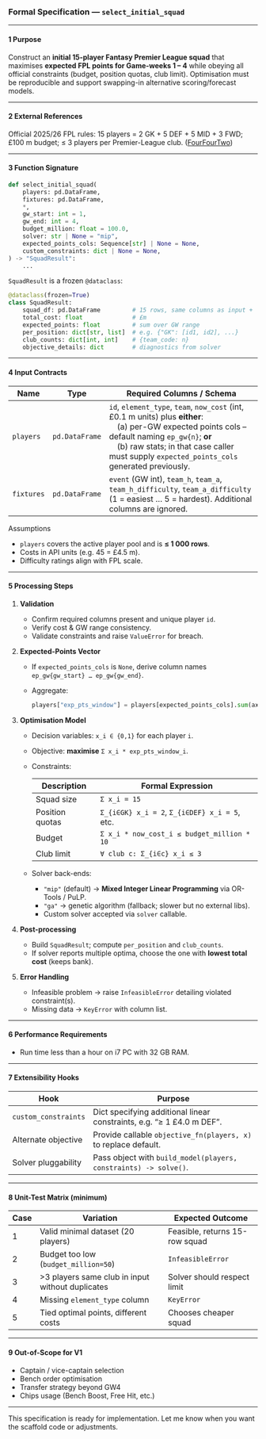 ### Formal Specification — `select_initial_squad`

---

#### 1  Purpose

Construct an **initial 15-player Fantasy Premier League squad** that maximises **expected FPL points for Game-weeks 1 – 4** while obeying all official constraints (budget, position quotas, club limit). Optimisation must be reproducible and support swapping-in alternative scoring/forecast models.

---

#### 2  External References

Official 2025/26 FPL rules: 15 players = 2 GK + 5 DEF + 5 MID + 3 FWD; £100 m budget; ≤ 3 players per Premier-League club. ([FourFourTwo][1])

---

#### 3  Function Signature

```python
def select_initial_squad(
    players: pd.DataFrame,
    fixtures: pd.DataFrame,
    *,
    gw_start: int = 1,
    gw_end: int = 4,
    budget_million: float = 100.0,
    solver: str | None = "mip",
    expected_points_cols: Sequence[str] | None = None,
    custom_constraints: dict | None = None,
) -> "SquadResult":
    ...
```

`SquadResult` is a frozen `@dataclass`:

```python
@dataclass(frozen=True)
class SquadResult:
    squad_df: pd.DataFrame         # 15 rows, same columns as input + 'position'
    total_cost: float              # £m
    expected_points: float         # sum over GW range
    per_position: dict[str, list]  # e.g. {"GK": [id1, id2], ...}
    club_counts: dict[int, int]    # {team_code: n}
    objective_details: dict        # diagnostics from solver
```

---

#### 4  Input Contracts

| Name       | Type           | Required Columns / Schema                                                                                                                                                                                                                             |
| ---------- | -------------- | ----------------------------------------------------------------------------------------------------------------------------------------------------------------------------------------------------------------------------------------------------- |
| `players`  | `pd.DataFrame` | `id`, `element_type`, `team`, `now_cost` (int, £0.1 m units) plus **either**:<br> (a) per-GW expected points cols – default naming `ep_gw{n}`; **or**<br> (b) raw stats; in that case caller must supply `expected_points_cols` generated previously. |
| `fixtures` | `pd.DataFrame` | `event` (GW int), `team_h`, `team_a`, `team_h_difficulty`, `team_a_difficulty` (1 = easiest … 5 = hardest). Additional columns are ignored.                                                                                                           |

Assumptions

* `players` covers the active player pool and is **≤ 1 000 rows**.
* Costs in API units (e.g. 45 = £4.5 m).
* Difficulty ratings align with FPL scale.

---

#### 5  Processing Steps

1. **Validation**

   * Confirm required columns present and unique player `id`.
   * Verify cost & GW range consistency.
   * Validate constraints and raise `ValueError` for breach.

2. **Expected-Points Vector**

   * If `expected_points_cols` is `None`, derive column names `ep_gw{gw_start} … ep_gw{gw_end}`.
   * Aggregate:

     ```python
     players["exp_pts_window"] = players[expected_points_cols].sum(axis=1)
     ```

3. **Optimisation Model**

   * Decision variables: `x_i ∈ {0,1}` for each player `i`.
   * Objective: **maximise** `Σ x_i * exp_pts_window_i`.
   * Constraints:

     | Description     | Formal Expression                             |
     | --------------- | --------------------------------------------- |
     | Squad size      | `Σ x_i = 15`                                  |
     | Position quotas | `Σ_{i∈GK} x_i = 2`, `Σ_{i∈DEF} x_i = 5`, etc. |
     | Budget          | `Σ x_i * now_cost_i ≤ budget_million * 10`    |
     | Club limit      | `∀ club c: Σ_{i∈c} x_i ≤ 3`                   |
   * Solver back-ends:

     * `"mip"` (default) → **Mixed Integer Linear Programming** via OR-Tools / PuLP.
     * `"ga"` → genetic algorithm (fallback; slower but no external libs).
     * Custom solver accepted via `solver` callable.

4. **Post-processing**

   * Build `SquadResult`; compute `per_position` and `club_counts`.
   * If solver reports multiple optima, choose the one with **lowest total cost** (keeps bank).

5. **Error Handling**

   * Infeasible problem → raise `InfeasibleError` detailing violated constraint(s).
   * Missing data → `KeyError` with column list.

---

#### 6  Performance Requirements

* Run time less than a hour on i7 PC with 32 GB RAM.

---

#### 7  Extensibility Hooks

| Hook                 | Purpose                                                               |
| -------------------- | --------------------------------------------------------------------- |
| `custom_constraints` | Dict specifying additional linear constraints, e.g. “≥ 1 £4.0 m DEF”. |
| Alternate objective  | Provide callable `objective_fn(players, x)` to replace default.       |
| Solver pluggability  | Pass object with `build_model(players, constraints) -> solve()`.      |

---

#### 8  Unit-Test Matrix (minimum)

| Case | Variation                                        | Expected Outcome               |
| ---- | ------------------------------------------------ | ------------------------------ |
| 1    | Valid minimal dataset (20 players)               | Feasible, returns 15-row squad |
| 2    | Budget too low (`budget_million=50`)             | `InfeasibleError`              |
| 3    | >3 players same club in input without duplicates | Solver should respect limit    |
| 4    | Missing `element_type` column                    | `KeyError`                     |
| 5    | Tied optimal points, different costs             | Chooses cheaper squad          |

---

#### 9  Out-of-Scope for V1

* Captain / vice-captain selection
* Bench order optimisation
* Transfer strategy beyond GW4
* Chips usage (Bench Boost, Free Hit, etc.)

---

This specification is ready for implementation. Let me know when you want the scaffold code or adjustments.

[1]: https://www.fourfourtwo.com/features/fpl-what-is-fantasy-premier-league-and-how-does-it-work?utm_source=chatgpt.com "FPL 2025-26: What is Fantasy Premier League and how does it work?"
